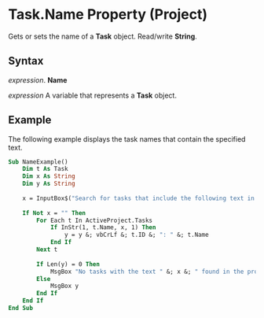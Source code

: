 
# Task.Name Property (Project)

Gets or sets the name of a  **Task** object. Read/write **String**.


## Syntax

 _expression_. **Name**

 _expression_ A variable that represents a **Task** object.


## Example

The following example displays the task names that contain the specified text.


```vb
Sub NameExample() 
    Dim t As Task 
    Dim x As String 
    Dim y As String 
 
    x = InputBox$("Search for tasks that include the following text in their names:") 
 
    If Not x = "" Then 
        For Each t In ActiveProject.Tasks 
            If InStr(1, t.Name, x, 1) Then 
                y = y &; vbCrLf &; t.ID &; ": " &; t.Name 
            End If 
        Next t 
 
        If Len(y) = 0 Then 
            MsgBox "No tasks with the text " &; x &; " found in the project", vbExclamation 
        Else 
            MsgBox y 
        End If 
    End If 
End Sub
```

